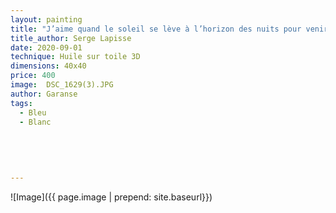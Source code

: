 ```yaml
---
layout: painting
title: "J’aime quand le soleil se lève à l’horizon des nuits pour venir dissiper les brumes de ma vie."
title_author: Serge Lapisse
date: 2020-09-01
technique: Huile sur toile 3D
dimensions: 40x40
price: 400
image:  DSC_1629(3).JPG
author: Garanse
tags:
  - Bleu
  - Blanc
  
  
  
  
  
---
```

![Image]({{ page.image | prepend: site.baseurl}})

